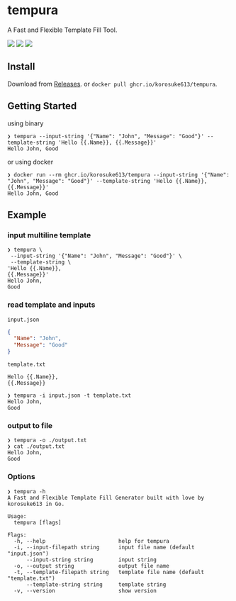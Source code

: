 # tempura
A Fast and Flexible Template Fill Tool.

[![](https://img.shields.io/badge/docker-ghcr.io%2Fkorosuke613%2Ftempura-blue)](https://github.com/users/korosuke613/packages/container/package/tempura) [![](https://img.shields.io/github/v/release/korosuke613/tempura)](https://github.com/korosuke613/tempura/releases) ![](https://img.shields.io/github/go-mod/go-version/korosuke613/tempura) 
## Install

Download from [Releases](https://github.com/korosuke613/tempura/releases). or `docker pull ghcr.io/korosuke613/tempura`.

## Getting Started
using binary
```
❯ tempura --input-string '{"Name": "John", "Message": "Good"}' --template-string 'Hello {{.Name}}, {{.Message}}'
Hello John, Good
```

or using docker

```
❯ docker run --rm ghcr.io/korosuke613/tempura --input-string '{"Name": "John", "Message": "Good"}' --template-string 'Hello {{.Name}}, {{.Message}}'
Hello John, Good
```


## Example

### input multiline template
```
❯ tempura \
 --input-string '{"Name": "John", "Message": "Good"}' \
 --template-string \
'Hello {{.Name}},
{{.Message}}'
Hello John,
Good
```

### read template and inputs

`input.json`
```json
{
  "Name": "John",
  "Message": "Good"
}
```

`template.txt`
```text
Hello {{.Name}},
{{.Message}}
```

```
❯ tempura -i input.json -t template.txt
Hello John,
Good
```

### output to file
```
❯ tempura -o ./output.txt
❯ cat ./output.txt
Hello John,
Good
```

### Options
```
❯ tempura -h
A Fast and Flexible Template Fill Generator built with love by korosuke613 in Go.

Usage:
  tempura [flags]

Flags:
  -h, --help                       help for tempura
  -i, --input-filepath string      input file name (default "input.json")
      --input-string string        input string
  -o, --output string              output file name
  -t, --template-filepath string   template file name (default "template.txt")
      --template-string string     template string
  -v, --version                    show version
```
